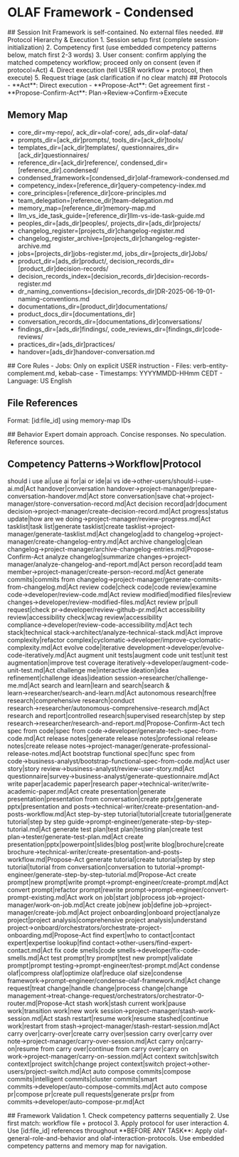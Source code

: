 # OLAF Framework - Condensed

<olaf-session-initialization>
## Session Init
Framework is self-contained. No external files needed.
</olaf-session-initialization>

<olaf-protocol-hierarchy>
## Protocol Hierarchy & Execution
1. Session setup first (complete session-initialization)
2. Competency first (use embedded competency patterns below, match first 2-3 words)
3. User consent: confirm applying the matched competency workflow; proceed only on consent (even if protocol=Act)
4. Direct execution (tell USER workflow + protocol, then execute)
5. Request triage (ask clarification if no clear match)
</olaf-protocol-hierarchy>

<olaf-interaction-protocols>
## Protocols
- **Act**: Direct execution
- **Propose-Act**: Get agreement first  
- **Propose-Confirm-Act**: Plan→Review→Confirm→Execute
</olaf-interaction-protocols>

## Memory Map
- core_dir=my-repo/, ack_dir=olaf-core/, ads_dir=olaf-data/
- prompts_dir=[ack_dir]prompts/, tools_dir=[ack_dir]tools/
- templates_dir=[ack_dir]templates/, questionnaires_dir=[ack_dir]questionnaires/
- reference_dir=[ack_dir]reference/, condensed_dir=[reference_dir].condensed/
- condensed_framework=[condensed_dir]olaf-framework-condensed.md
- competency_index=[reference_dir]query-competency-index.md
- core_principles=[reference_dir]core-principles.md
- team_delegation=[reference_dir]team-delegation.md
- memory_map=[reference_dir]memory-map.md
- llm_vs_ide_task_guide=[reference_dir]llm-vs-ide-task-guide.md
- peoples_dir=[ads_dir]peoples/, projects_dir=[ads_dir]projects/
- changelog_register=[projects_dir]changelog-register.md
- changelog_register_archive=[projects_dir]changelog-register-archive.md
- jobs=[projects_dir]jobs-register.md, jobs_dir=[projects_dir]Jobs/
- product_dir=[ads_dir]product/, decision_records_dir=[product_dir]decision-records/
- decision_records_index=[decision_records_dir]decision-records-register.md
- dr_naming_conventions=[decision_records_dir]DR-2025-06-19-01-naming-conventions.md
- documentations_dir=[product_dir]documentations/
- product_docs_dir=[documentations_dir]
- conversation_records_dir=[documentations_dir]conversations/
- findings_dir=[ads_dir]findings/, code_reviews_dir=[findings_dir]code-reviews/
- practices_dir=[ads_dir]practices/
- handover=[ads_dir]handover-conversation.md

<olaf-core-principles>
## Core Rules
- Jobs: Only on explicit USER instruction
- Files: verb-entity-complement.md, kebab-case
- Timestamps: YYYYMMDD-HHmm CEDT
- Language: US English
</olaf-core-principles>

## File References
Format: [id:file_id] using memory-map IDs

<olaf-general-role-and-behavior>
## Behavior
Expert domain approach. Concise responses. No speculation. Reference sources.
</olaf-general-role-and-behavior>

## Competency Patterns→Workflow|Protocol
should i use ai|use ai for|ai or ide|ai vs ide→other-users/should-i-use-ai.md|Act
handover|conversation handover→project-manager/prepare-conversation-handover.md|Act
store conversation|save chat→project-manager/store-conversation-record.md|Act
decision record|adr|document decision→project-manager/create-decision-record.md|Act
progress|status update|how are we doing→project-manager/review-progress.md|Act
tasklist|task list|generate tasklist|create tasklist→project-manager/generate-tasklist.md|Act
changelog|add to changelog→project-manager/create-changelog-entry.md|Act
archive changelog|clean changelog→project-manager/archive-changelog-entries.md|Propose-Confirm-Act
analyze changelog|summarize changes→project-manager/analyze-changelog-and-report.md|Act
person record|add team member→project-manager/create-person-record.md|Act
generate commits|commits from changelog→project-manager/generate-commits-from-changelog.md|Act
review code|check code|code review|examine code→developer/review-code.md|Act
review modified|modified files|review changes→developer/review-modified-files.md|Act
review pr|pull request|check pr→developer/review-github-pr.md|Act
accessibility review|accessibility check|wcag review|accessibility compliance→developer/review-code-accessibility.md|Act
tech stack|technical stack→architect/analyze-technical-stack.md|Act
improve complexity|refactor complex|cyclomatic→developer/improve-cyclomatic-complexity.md|Act
evolve code|iterative development→developer/evolve-code-iteratively.md|Act
augment unit tests|augment code unit test|unit test augmentation|improve test coverage iteratively→developer/augment-code-unit-test.md|Act
challenge me|interactive ideation|idea refinement|challenge ideas|ideation session→researcher/challenge-me.md|Act
search and learn|learn and search|search & learn→researcher/search-and-learn.md|Act
autonomous research|free research|comprehensive research|conduct research→researcher/autonomous-comprehensive-research.md|Act
research and report|controlled research|supervised research|step by step research→researcher/research-and-report.md|Propose-Confirm-Act
tech spec from code|spec from code→developer/generate-tech-spec-from-code.md|Act
release notes|generate release notes|professional release notes|create release notes→project-manager/generate-professional-release-notes.md|Act
bootstrap functional spec|func spec from code→business-analyst/bootstrap-functional-spec-from-code.md|Act
user story|story review→business-analyst/review-user-story.md|Act
questionnaire|survey→business-analyst/generate-questionnaire.md|Act
write paper|academic paper|research paper→technical-writer/write-academic-paper.md|Act
create presentation|generate presentation|presentation from conversation|create pptx|generate pptx|presentation and posts→technical-writer/create-presentation-and-posts-workflow.md|Act
step-by-step tutorial|tutorial|create tutorial|generate tutorial|step by step guide→prompt-engineer/generate-step-by-step-tutorial.md|Act
generate test plan|test plan|testing plan|create test plan→tester/generate-test-plan.md|Act
create presentation|pptx|powerpoint|slides|blog post|write blog|brochure|create brochure→technical-writer/create-presentation-and-posts-workflow.md|Propose-Act
generate tutorial|create tutorial|step by step tutorial|tutorial from conversation|conversation to tutorial→prompt-engineer/generate-step-by-step-tutorial.md|Propose-Act
create prompt|new prompt|write prompt→prompt-engineer/create-prompt.md|Act
convert prompt|refactor prompt|rewrite prompt→prompt-engineer/convert-prompt-existing.md|Act
work on job|start job|process job→project-manager/work-on-job.md|Act
create job|new job|define job→project-manager/create-job.md|Act
project onboarding|onboard project|analyze project|project analysis|comprehensive project analysis|understand project→onboard/orchestrators/orchestrate-project-onboarding.md|Propose-Act
find expert|who to contact|contact expert|expertise lookup|find contact→other-users/find-expert-contact.md|Act
fix code smells|code smells→developer/fix-code-smells.md|Act
test prompt|try prompt|test new prompt|validate prompt|prompt testing→prompt-engineer/test-prompt.md|Act
condense olaf|compress olaf|optimize olaf|reduce olaf size|condense framework→prompt-engineer/condense-olaf-framework.md|Act
change request|treat change|handle change|process change|change management→treat-change-request/orchestrators/orchestrator-0-router.md|Propose-Act
stash work|stash current work|pause work|transition work|new work session→project-manager/stash-work-session.md|Act
stash restart|resume work|resume stashed|continue work|restart from stash→project-manager/stash-restart-session.md|Act
carry over|carry-over|create carry over|session carry over|carry over note→project-manager/carry-over-session.md|Act
carry on|carry-on|resume from carry over|continue from carry over|carry on work→project-manager/carry-on-session.md|Act
context switch|switch context|project switch|change project context|switch project→other-users/project-switch.md|Act
auto compose commits|compose commits|intelligent commits|cluster commits|smart commits→developer/auto-compose-commits.md|Act
auto compose pr|compose pr|create pull requests|generate prs|pr from commits→developer/auto-compose-pr.md|Act

<olaf-framework-validation>
## Framework Validation
1. Check competency patterns sequentially
2. Use first match: workflow file + protocol
3. Apply protocol for user interaction
4. Use [id:file_id] references throughout
</olaf-framework-validation>

<olaf-work-instructions>
**BEFORE ANY TASK**: Apply olaf-general-role-and-behavior and olaf-interaction-protocols. Use embedded competency patterns and memory map for navigation.
</olaf-work-instructions>